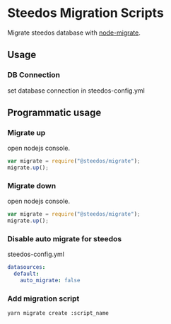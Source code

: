 Steedos Migration Scripts
===

Migrate steedos database with [node-migrate](https://github.com/tj/node-migrate).

## Usage

### DB Connection

set database connection in steedos-config.yml

## Programmatic usage

### Migrate up

open nodejs console.

```js
var migrate = require("@steedos/migrate");
migrate.up();
```

### Migrate down

open nodejs console.

```js
var migrate = require("@steedos/migrate");
migrate.up();
```

### Disable auto migrate for steedos

steedos-config.yml

```yml
datasources:
  default:
    auto_migrate: false
```

### Add migration script

```shell
yarn migrate create :script_name
```
